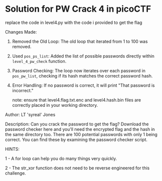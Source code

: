 # Solution for PW Crack 4 in picoCTF
replace the code in level4.py with the code i provided to get the flag

Changes Made:
1. Removed the Old Loop: The old loop that iterated from 1 to 100 was removed.
2. Used `pos_ps_list`: Added the list of possible passwords directly within `level_4_pw_check` function.
3. Password Checking: The loop now iterates over each password in `pos_pw_list`, checking if its hash matches the
   correct password hash.
4. Error Handling: If no password is correct, it will print "That password is incorrect."

   note: ensure that level4.flag.txt.enc and level4.hash.bin files are correctly placed in your working directory.


Author: LT 'syreal' Jones

Description:
Can you crack the password to get the flag? 
Download the password checker here and you'll need the encrypted flag and the hash in the same directory too. 
There are 100 potential passwords with only 1 being correct. You can find these by examining the password checker script.  

HINTS:

1 - A for loop can help you do many things very quickly.

2 - The str_xor function does not need to be reverse engineered for this challenge.
